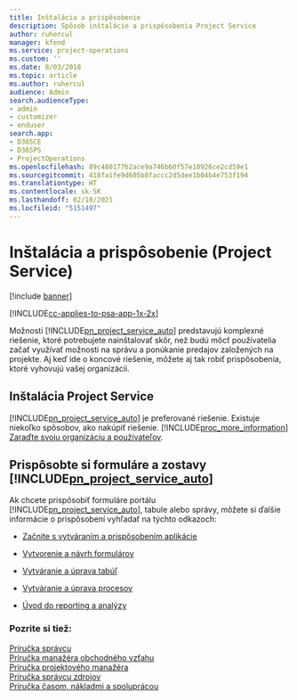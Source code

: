 ```yaml
---
title: Inštalácia a prispôsobenie
description: Spôsob inštalácie a prispôsobenia Project Service
author: ruhercul
manager: kfend
ms.service: project-operations
ms.custom: ''
ms.date: 8/03/2018
ms.topic: article
ms.author: ruhercul
audience: Admin
search.audienceType:
- admin
- customizer
- enduser
search.app:
- D365CE
- D365PS
- ProjectOperations
ms.openlocfilehash: 89c480177b2ace9a746b60f57e10926ce2cd59e1
ms.sourcegitcommit: 418fa1fe9d605b8faccc2d5dee1b04b4e753f194
ms.translationtype: HT
ms.contentlocale: sk-SK
ms.lasthandoff: 02/10/2021
ms.locfileid: "5151497"
---
```

# <a name="install-and-customize-project-service"></a>Inštalácia a prispôsobenie (Project Service)

[!include [banner](../includes/psa-now-project-operations.md)]

[!INCLUDE[cc-applies-to-psa-app-1x-2x](../includes/cc-applies-to-psa-app-1x-2x.md)]

Možnosti [!INCLUDE[pn_project_service_auto](../includes/pn-project-service-auto.md)] predstavujú komplexné riešenie, ktoré potrebujete nainštalovať skôr, než budú môcť používatelia začať využívať možnosti na správu a ponúkanie predajov založených na projekte. Aj keď ide o koncové riešenie, môžete aj tak robiť prispôsobenia, ktoré vyhovujú vašej organizácii.  
<!-- TODO: I expect to find the information on how to get and install this here. Please find that and add it here. Same for Project Service.--> 
  
## <a name="install-project-service"></a>Inštalácia Project Service  
 [!INCLUDE[pn_project_service_auto](../includes/pn-project-service-auto.md)] je preferované riešenie. Existuje niekoľko spôsobov, ako nakúpiť riešenie. [!INCLUDE[proc_more_information](../includes/proc-more-information.md)] [Zaraďte svoju organizáciu a používateľov](https://docs.microsoft.com/dynamics365/customerengagement/on-premises/admin/onboard-your-organization-and-users-to-dynamics-365-online).  
  
## <a name="customize-pn_project_service_auto-forms-and-reports"></a>Prispôsobte si formuláre a zostavy [!INCLUDE[pn_project_service_auto](../includes/pn-project-service-auto.md)]  
 Ak chcete prispôsobiť formuláre portálu [!INCLUDE[pn_project_service_auto](../includes/pn-project-service-auto.md)], tabule alebo správy, môžete si ďalšie informácie o prispôsobení vyhľadať na týchto odkazoch:  
  
- [Začnite s vytváraním a prispôsobením aplikácie](https://docs.microsoft.com/dynamics365/customerengagement/on-premises/customize/getting-started-customization)  
  
- [Vytvorenie a návrh formulárov](https://docs.microsoft.com/dynamics365/customerengagement/on-premises/customize/create-design-forms)  
  
- [Vytváranie a úprava tabúľ](https://docs.microsoft.com/dynamics365/customerengagement/on-premises/customize/create-edit-dashboards)  
  
- [Vytváranie a úprava procesov](https://docs.microsoft.com/dynamics365/customerengagement/on-premises/customize/guide-staff-through-common-tasks-processes)  
  
- [Úvod do reporting a analýzy](https://docs.microsoft.com/dynamics365/customerengagement/on-premises/analytics/reporting-analytics-with-dynamics-365)  
  
### <a name="see-also"></a>Pozrite si tiež:  
 [Príručka správcu](../psa/admin-guide.md)   
 [Príručka manažéra obchodného vzťahu](../psa/account-manager-guide.md)   
 [Príručka projektového manažéra](../psa/project-manager-guide.md)   
 [Príručka správcu zdrojov](../psa/resource-manager-guide.md)   
 [Príručka časom, nákladmi a spoluprácou](../psa/time-expense-collaboration-guide.md)
